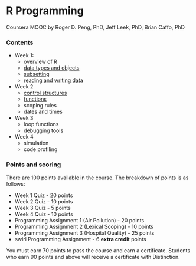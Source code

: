 R Programming
=============

Coursera MOOC by Roger D. Peng, PhD, Jeff Leek, PhD, Brian Caffo, PhD

### Contents
- Week 1:
  - overview of R
  - [data types and objects](week1-data-types.md)
  - [subsetting](week1-subsetting.md)
  - [reading and writing data](week1-read-write.md)
- Week 2
  - [control structures](week2-control.md)
  - [functions](week2-function.md)
  - scoping rules
  - dates and times
- Week 3
  - loop functions
  - debugging tools
- Week 4
  - simulation
  - code profiling
  
### Points and scoring

There are 100 points available in the course. The breakdown of points is as follows:

- Week 1 Quiz - 20 points
- Week 2 Quiz - 10 points
- Week 3 Quiz - 5 points
- Week 4 Quiz - 10 points
- Programming Assignment 1 (Air Pollution) - 20 points
- Programming Assignment 2 (Lexical Scoping) - 10 points
- Programming Assignment 3 (Hospital Quality) - 25 points
- swirl Programming Assignment - 6 **extra credit** points

You must earn 70 points to pass the course and earn a certificate. Students who earn 90 points and above will receive a certificate with Distinction.
